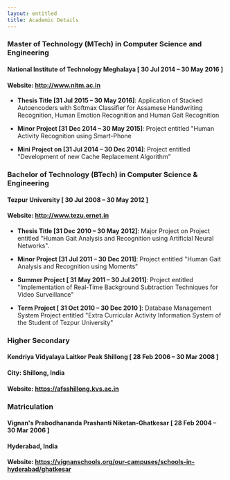 ```yaml
---
layout: entitled
title: Academic Details
---
```



### Master of Technology (MTech) in Computer Science and Engineering
#### National Institute of Technology Meghalaya [ 30 Jul 2014 – 30 May 2016 ]
#### Website: <http://www.nitm.ac.in>

- **Thesis Title [31 Jul 2015 – 30 May 2016]**: Application of Stacked Autoencoders with Softmax Classifier for Assamese Handwriting Recognition, Human Emotion Recognition and Human Gait Recognition

- **Minor Project [31 Dec 2014 – 30 May 2015]**: Project entitled "Human Activity Recognition using Smart-Phone

- **Mini Project on [31 Jul 2014 – 30 Dec 2014]**: Project entitled "Development of new Cache Replacement Algorithm"

### Bachelor of Technology (BTech) in Computer Science & Engineering
#### Tezpur University [ 30 Jul 2008 – 30 May 2012 ]
#### Website: <http://www.tezu.ernet.in>


- **Thesis Title [31 Dec 2010 – 30 May 2012]**: Major Project on Project entitled "Human Gait Analysis and Recognition using Artificial Neural Networks".

- **Minor Project [31 Jul 2011 – 30 Dec 2011]**: Project entitled "Human Gait Analysis and Recognition using Moments"

- **Summer Project [ 31 May 2011 – 30 Jul 2011]**: Project entitled "Implementation of Real-Time Background Subtraction Techniques for Video Surveillance"

- **Term Project [ 31 Oct 2010 – 30 Dec 2010 ]**: Database Management System Project entitled "Extra Curricular Activity Information System of the Student of Tezpur University"


### Higher Secondary
#### Kendriya Vidyalaya Laitkor Peak Shillong [ 28 Feb 2006 – 30 Mar 2008 ]
#### City: Shillong, India
#### Website: <https://afsshillong.kvs.ac.in>

### Matriculation
#### Vignan's Prabodhananda Prashanti Niketan-Ghatkesar [ 28 Feb 2004 – 30 Mar 2006 ]
#### Hyderabad, India
#### Website: <https://vignanschools.org/our-campuses/schools-in-hyderabad/ghatkesar>
